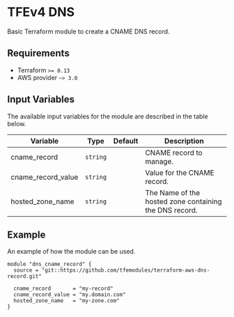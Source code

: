 # TFEv4 DNS

Basic Terraform module to create a CNAME DNS record.

## Requirements

* Terraform `>= 0.13`
* AWS provider `~> 3.0`

## Input Variables

The available input variables for the module are described in the table below.

| Variable | Type | Default | Description |
| -------- | ---- | ------- | ----------- |
| cname_record | `string` | | CNAME record to manage. |
| cname_record_value | `string` | | Value for the CNAME record. |
| hosted_zone_name | `string` | | The Name of the hosted zone containing the DNS record. |

## Example

An example of how the module can be used.

```HCL
module "dns_cname_record" {
  source = "git::https://github.com/tfemodules/terraform-aws-dns-record.git"

  cname_record       = "my-record"
  cname_record_value = "my.domain.com"
  hosted_zone_name   = "my-zone.com"
}
```